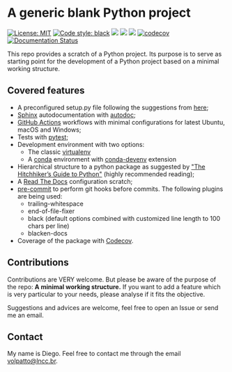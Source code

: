 # A generic blank Python project

[![License: MIT](https://img.shields.io/badge/License-MIT-yellow.svg)](https://opensource.org/licenses/MIT)
[![Code style: black](https://img.shields.io/badge/code%20style-black-000000.svg)](https://github.com/psf/black)
![](https://github.com/volpatto/blank-python-project/workflows/linux/badge.svg?branch=master)
![](https://github.com/volpatto/blank-python-project/workflows/osx/badge.svg?branch=master)
![](https://github.com/volpatto/blank-python-project/workflows/windows/badge.svg?branch=master)
[![codecov](https://codecov.io/gh/volpatto/blank-python-project/branch/master/graph/badge.svg)](https://codecov.io/gh/volpatto/blank-python-project)
[![Documentation Status](https://readthedocs.org/projects/blank-python-project/badge/?version=latest)](https://blank-python-project.readthedocs.io/en/latest/?badge=latest)

This repo provides a scratch of a Python project. Its purpose is to serve as starting point for
the development of a Python project based on a minimal working structure.

## Covered features

* A preconfigured setup.py file following the suggestions from [here](https://github.com/kennethreitz/setup.py);
* [Sphinx](http://www.sphinx-doc.org/en/master/) autodocumentation with [autodoc](https://docs-python2readthedocs.readthedocs.io/en/master/code-doc.html);
* [GitHub Actions](https://github.com/features/actions) workflows with minimal configurations for latest Ubuntu, macOS and Windows;
* Tests with [pytest](https://docs.pytest.org/en/latest/);
* Development environment with two options:
    * The classic [virtualenv](https://virtualenv.pypa.io/en/latest/)
    * A [conda](https://conda.io/en/latest/) environment with [conda-devenv](https://github.com/ESSS/conda-devenv) extension
* Hierarchical structure to a python package as suggested by ["The Hitchhiker’s Guide to Python"](https://docs.python-guide.org/) (highly recommended reading);
* A [Read The Docs](https://readthedocs.org/) configuration scratch;
* [pre-commit](https://pre-commit.com/) to perform git hooks before commits. The following plugins are being used:
    - trailing-whitespace
    - end-of-file-fixer
    - black (default options combined with customized line length to 100 chars per line)
    - blacken-docs
* Coverage of the package with [Codecov](https://codecov.io/).

## Contributions

Contributions are VERY welcome. But please be aware of the purpose of the repo: **A minimal working structure.** If you want to add a feature which is very particular to your needs, please analyse if it fits the objective.

Suggestions and advices are welcome, feel free to open an Issue or send me an email.

## Contact

My name is Diego. Feel free to contact me through the email <volpatto@lncc.br>.
